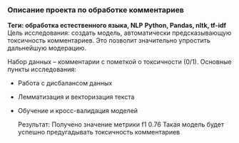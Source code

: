 ### Описание проекта по обработке комментариев
**Теги: обработка естественного языка, NLP**
**Python, Pandas, nltk, tf-idf**
Цель исследования: создать модель, автоматически предсказывающую токсичность комментариев. Это позволит значительно упростить дальнейшую модерацию.

Набор данных – комментарии с пометкой о токсичности (0/1).
Основные пункты исследования:
 - Работа с дисбалансом данных
 - Лемматизация и векторизация текста
 - Обучение и кросс-валидация моделей

   Результат:
   Получено значение метрики f1 0.76
   Такая модель будет успешно предугадывать токсичность комментариев

